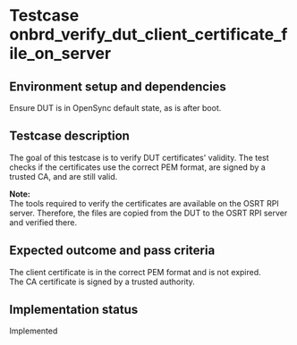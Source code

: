 # Testcase onbrd_verify_dut_client_certificate_file_on_server

## Environment setup and dependencies

Ensure DUT is in OpenSync default state, as is after boot.

## Testcase description

The goal of this testcase is to verify DUT certificates' validity. The test checks if the certificates use the correct
PEM format, are signed by a trusted CA, and are still valid.

**Note:**\
The tools required to verify the certificates are available on the OSRT RPI server. Therefore, the files are
copied from the DUT to the OSRT RPI server and verified there.

## Expected outcome and pass criteria

The client certificate is in the correct PEM format and is not expired.\
The CA certificate is signed by a trusted
authority.

## Implementation status

Implemented
